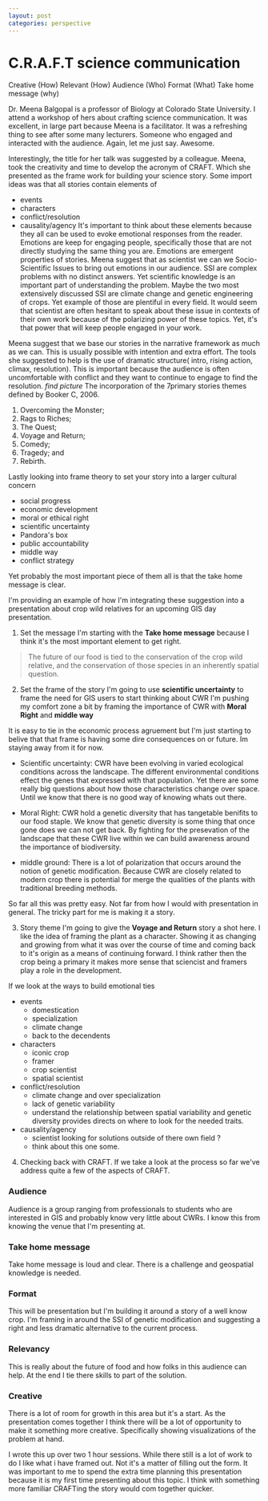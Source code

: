 ```yaml
---
layout: post
categories: perspective
---
```


# C.R.A.F.T science communication
Creative (How)
Relevant (How)
Audience (Who)
Format (What)
Take home message (why)

Dr. Meena Balgopal is a professor of Biology at Colorado State University. I attend a workshop of hers about crafting science communication. It was excellent, in large part because Meena is a facilitator. It was a refreshing thing to see after some many lecturers. Someone who engaged and interacted with the audience. Again, let me just say. Awesome.

Interestingly, the title for her talk was suggested by a colleague. Meena, took the creativity and time to develop the acronym of CRAFT. Which she presented as the frame work for building your science story. Some import ideas was that all stories contain elements of
- events
- characters
- conflict/resolution
- causality/agency
It's important to think about these elements because they all can be used to evoke emotional responses from the reader. Emotions are keep for engaging people, specifically those that are not directly studying the same thing you are. Emotions are emergent properties of stories.
Meena suggest that as scientist we can we Socio-Scientific Issues to bring out emotions in our audience. SSI are complex problems with no distinct answers. Yet scientific knowledge is an important part of understanding the problem. Maybe the two most extensively discussed SSI are climate change and genetic engineering of crops. Yet example of those are plentiful in every field. It would seem that scientist are often hesitant to speak about these issue in contexts of their own work because of the polarizing power of these topics. Yet, it's that power that will keep people engaged in your work.

Meena suggest that we base our stories in the narrative framework as much as we can. This is usually possible with intention and extra effort. The tools she suggested to help is the use of dramatic structure( intro, rising action, climax, resolution). This is important because the audience is often uncomfortable with conflict and they want to continue to engage to find the resolution. *find picture*
The incorporation of the 7primary stories themes defined by Booker C, 2006.

1) Overcoming the Monster;
2) Rags to Riches;
3) The Quest;
4) Voyage and Return;
5) Comedy;
6) Tragedy; and
7) Rebirth.

Lastly looking into frame theory to set your story into a larger cultural concern
- social progress
- economic development
- moral or ethical right
- scientific uncertainty
- Pandora's box
- public accountability
- middle way
- conflict strategy

Yet probably the most important piece of them all is that the take home message is clear.


I'm providing an example of how I'm integrating these suggestion into a presentation about crop wild relatives for an upcoming GIS day presentation.

1. Set the message
I'm starting with the **Take home message** because I think it's the most important element to get right.
 > The future of our food is tied to the conservation of the crop wild relative, and the conservation of those species in an inherently spatial question.

 2. Set the frame of the story
I'm going to use **scientific uncertainty** to frame the need for GIS users to start thinking about CWR
I'm pushing my comfort zone a bit by framing the importance of CWR with **Moral Right** and **middle way**

It is easy to tie in the economic process agruement but I'm just starting to belive that that frame is having some dire consequences on or future. Im staying away from it for now.
- Scientific uncertainty: CWR have been evolving in varied ecological conditions across the landscape. The different environmental conditions effect the genes that expressed with that population. Yet there are some really big questions about how those characteristics change over space. Until we know that there is no good way of knowing whats out there.

- Moral Right: CWR hold a genetic diversity that has tangetable benifits to our food staple. We know that genetic diversity is some thing that once gone does we can not get back. By fighting for the presevation of the landscape that these CWR live within we can build awareness around the importance of biodiversity.
- middle ground: There is a lot of polarization that occurs around the notion of genetic modification. Because CWR are closely related to modern crop there is potential for merge the qualities of the plants with traditional breeding methods.

 So far all this was pretty easy. Not far from how I would with presentation in general. The tricky part for me is making it a story.

 3. Story theme
 I'm going to give the **Voyage and Return** story a shot here. I like the idea of framing the plant as a character. Showing it as changing and growing from what it was over the course of time and coming back to it's origin as a means of continuing forward. I think rather then the crop being a primary it makes more sense that sciencist and framers play a role in the development.

If we look at the ways to build emotional ties
- events
  - domestication
  - specialization
  - climate change
  - back to the decendents
- characters
    - iconic crop
    - framer
    - crop scientist
    - spatial scientist
- conflict/resolution
  - climate change and over specialization
  - lack of genetic variability  
  - understand the relationship between spatial variability and genetic diversity provides directs on where to look for the needed traits.
- causality/agency
  - scientist looking for solutions outside of there own field ?
  - think about this one some.


4. Checking back with CRAFT.
If we take a look at the process so far we've address quite a few of the aspects of CRAFT.

### Audience
Audience is a group ranging from professionals to students who are interested in GIS and probably know very little about CWRs. I know this from knowing the venue that I'm presenting at.
### Take home message
Take home message is loud and clear. There is a challenge and geospatial knowledge is needed.
### Format
This will be presentation but I'm building it around a story of a well know crop. I'm framing in around the SSI of genetic modification and suggesting a right and less dramatic alternative to the current process.

### Relevancy
This is really about the future of food and how folks in this audience can help. At the end I tie there skills to part of the solution.

### Creative
There is a lot of room for growth in this area but it's a start. As the presentation comes together I think there will be a lot of opportunity to make it something more creative. Specifically showing visualizations of the problem at hand.

I wrote this up over two 1 hour sessions. While there still is a lot of work to do I like what i have framed out. Not it's a matter of filling out the form. It was important to me to spend the extra time planning this presentation because it is my first time presenting about this topic. I think with something more familiar CRAFTing the story would com together quicker.
